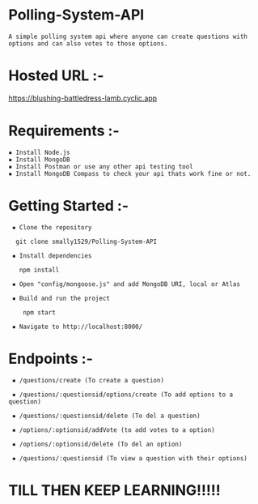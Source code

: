 # Polling-System-API
    
    A simple polling system api where anyone can create questions with options and can also votes to those options.
    
# Hosted URL :- 
    
   https://blushing-battledress-lamb.cyclic.app
    
# Requirements :- 
    
    ▪ Install Node.js
    ▪ Install MongoDB
    ▪ Install Postman or use any other api testing tool
    ▪ Install MongoDB Compass to check your api thats work fine or not.
    
# Getting Started :- 

     ▪ Clone the repository
      
      git clone smally1529/Polling-System-API
      
     ▪ Install dependencies 
       
       npm install
       
     ▪ Open "config/mongoose.js" and add MongoDB URI, local or Atlas
     
     ▪ Build and run the project
        
        npm start
        
     ▪ Navigate to http://localhost:8000/
     
 # Endpoints :- 
     
     ▪ /questions/create (To create a question)
     
     ▪ /questions/:questionsid/options/create (To add options to a question)
     
     ▪ /questions/:questionsid/delete (To del a question)
     
     ▪ /options/:optionsid/addVote (to add votes to a option)
     
     ▪ /options/:optionsid/delete (To del an option)
     
     ▪ /questions/:questionsid (To view a question with their options)
     
     
 # TILL THEN KEEP LEARNING!!!!!    
      
    
